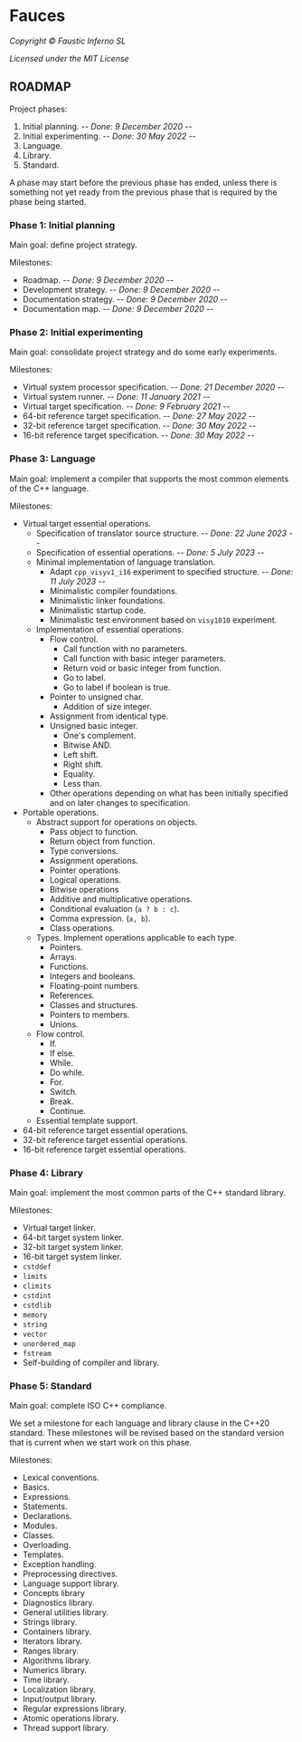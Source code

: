 # Fauces

*Copyright © Faustic Inferno SL*

*Licensed under the MIT License*

## ROADMAP

Project phases:

1. Initial planning. -- *Done: 9 December 2020* --
2. Initial experimenting. -- *Done: 30 May 2022* --
3. Language.
4. Library.
5. Standard.

A phase may start before the previous phase has ended, unless there is something
not yet ready from the previous phase that is required by the phase being
started.

### Phase 1: Initial planning

Main goal: define project strategy.

Milestones:

* Roadmap. -- *Done: 9 December 2020* --
* Development strategy. -- *Done: 9 December 2020* --
* Documentation strategy. -- *Done: 9 December 2020* --
* Documentation map. -- *Done: 9 December 2020* --

### Phase 2: Initial experimenting

Main goal: consolidate project strategy and do some early experiments.

Milestones:

* Virtual system processor specification. -- *Done: 21 December 2020* --
* Virtual system runner. -- *Done: 11 January 2021* --
* Virtual target specification. -- *Done: 9 February 2021* --
* 64-bit reference target specification. -- *Done: 27 May 2022* --
* 32-bit reference target specification. -- *Done: 30 May 2022* --
* 16-bit reference target specification. -- *Done: 30 May 2022* --

### Phase 3: Language

Main goal: implement a compiler that supports the most common elements of the
C++ language.

Milestones:

* Virtual target essential operations.
    * Specification of translator source structure. -- *Done: 22 June 2023* --
    * Specification of essential operations. -- *Done: 5 July 2023* --
    * Minimal implementation of language translation.
        * Adapt `cpp_visyv1_i16` experiment to specified structure. -- *Done: 11 July 2023* --
        * Minimalistic compiler foundations.
        * Minimalistic linker foundations.
        * Minimalistic startup code.
        * Minimalistic test environment based on `visy1010` experiment.
    * Implementation of essential operations.
        * Flow control.
            * Call function with no parameters.
            * Call function with basic integer parameters.
            * Return void or basic integer from function.
            * Go to label.
            * Go to label if boolean is true.
        * Pointer to unsigned char.
            * Addition of size integer.
        * Assignment from identical type.
        * Unsigned basic integer.
            * One's complement.
            * Bitwise AND.
            * Left shift.
            * Right shift.
            * Equality.
            * Less than.
        * Other operations depending on what has been initially specified and on later changes to specification.
* Portable operations.
    * Abstract support for operations on objects.
        * Pass object to function.
        * Return object from function.
        * Type conversions.
        * Assignment operations.
        * Pointer operations.
        * Logical operations.
        * Bitwise operations 
        * Additive and multiplicative operations.
        * Conditional evaluation (`a ? b : c`).
        * Comma expression. (`a, b`).
        * Class operations.
    * Types. Implement operations applicable to each type.
        * Pointers.
        * Arrays.
        * Functions.
        * Integers and booleans.
        * Floating-point numbers.
        * References.
        * Classes and structures.
        * Pointers to members.
        * Unions.
    * Flow control.
        * If.
        * If else.
        * While.
        * Do while.
        * For.
        * Switch.
        * Break.
        * Continue.
    * Essential template support.
* 64-bit reference target essential operations.
* 32-bit reference target essential operations.
* 16-bit reference target essential operations.

### Phase 4: Library

Main goal: implement the most common parts of the C++ standard library.

Milestones:

* Virtual target linker.
* 64-bit target system linker.
* 32-bit target system linker.
* 16-bit target system linker.
* `cstddef`
* `limits`
* `climits`
* `cstdint`
* `cstdlib`
* `memory`
* `string`
* `vector`
* `unordered_map`
* `fstream`
* Self-building of compiler and library.

### Phase 5: Standard

Main goal: complete ISO C++ compliance.

We set a milestone for each language and library clause in the C++20 standard. These milestones will be revised based on the standard version that is current when we start work on this phase.

Milestones:

* Lexical conventions.
* Basics.
* Expressions.
* Statements.
* Declarations.
* Modules.
* Classes.
* Overloading.
* Templates.
* Exception handling.
* Preprocessing directives.
* Language support library.
* Concepts library
* Diagnostics library.
* General utilities library.
* Strings library.
* Containers library.
* Iterators library.
* Ranges library.
* Algorithms library.
* Numerics library.
* Time library.
* Localization library.
* Input/output library.
* Regular expressions library.
* Atomic operations library.
* Thread support library.
